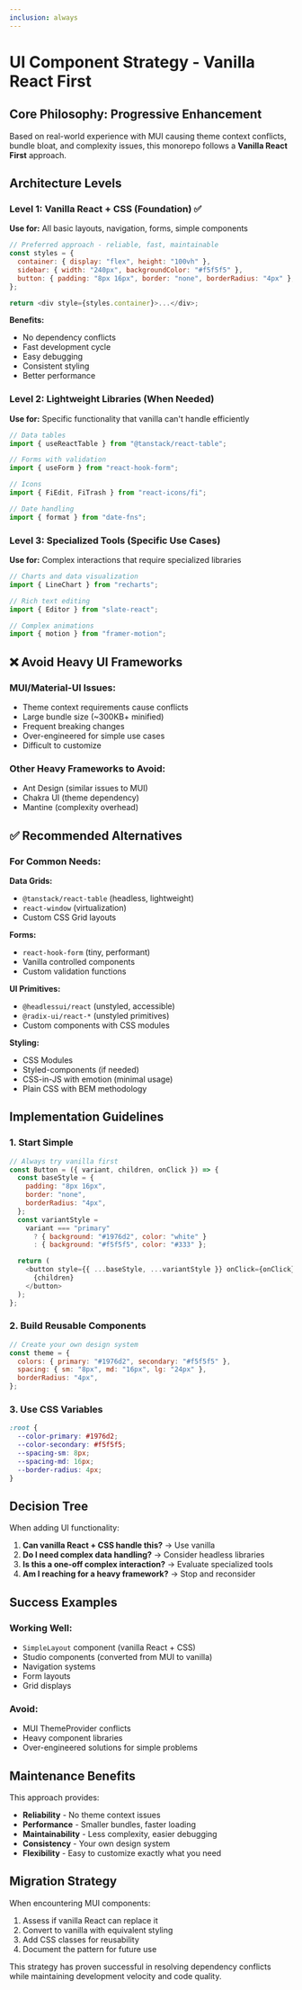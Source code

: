 ```yaml
---
inclusion: always
---
```


# UI Component Strategy - Vanilla React First

## Core Philosophy: Progressive Enhancement

Based on real-world experience with MUI causing theme context conflicts, bundle bloat, and complexity issues, this monorepo follows a **Vanilla React First** approach.

## Architecture Levels

### Level 1: Vanilla React + CSS (Foundation) ✅

**Use for:** All basic layouts, navigation, forms, simple components

```javascript
// Preferred approach - reliable, fast, maintainable
const styles = {
  container: { display: "flex", height: "100vh" },
  sidebar: { width: "240px", backgroundColor: "#f5f5f5" },
  button: { padding: "8px 16px", border: "none", borderRadius: "4px" },
};

return <div style={styles.container}>...</div>;
```

**Benefits:**

- No dependency conflicts
- Fast development cycle
- Easy debugging
- Consistent styling
- Better performance

### Level 2: Lightweight Libraries (When Needed)

**Use for:** Specific functionality that vanilla can't handle efficiently

```javascript
// Data tables
import { useReactTable } from "@tanstack/react-table";

// Forms with validation
import { useForm } from "react-hook-form";

// Icons
import { FiEdit, FiTrash } from "react-icons/fi";

// Date handling
import { format } from "date-fns";
```

### Level 3: Specialized Tools (Specific Use Cases)

**Use for:** Complex interactions that require specialized libraries

```javascript
// Charts and data visualization
import { LineChart } from "recharts";

// Rich text editing
import { Editor } from "slate-react";

// Complex animations
import { motion } from "framer-motion";
```

## ❌ Avoid Heavy UI Frameworks

### MUI/Material-UI Issues:

- Theme context requirements cause conflicts
- Large bundle size (~300KB+ minified)
- Frequent breaking changes
- Over-engineered for simple use cases
- Difficult to customize

### Other Heavy Frameworks to Avoid:

- Ant Design (similar issues to MUI)
- Chakra UI (theme dependency)
- Mantine (complexity overhead)

## ✅ Recommended Alternatives

### For Common Needs:

**Data Grids:**

- `@tanstack/react-table` (headless, lightweight)
- `react-window` (virtualization)
- Custom CSS Grid layouts

**Forms:**

- `react-hook-form` (tiny, performant)
- Vanilla controlled components
- Custom validation functions

**UI Primitives:**

- `@headlessui/react` (unstyled, accessible)
- `@radix-ui/react-*` (unstyled primitives)
- Custom components with CSS modules

**Styling:**

- CSS Modules
- Styled-components (if needed)
- CSS-in-JS with emotion (minimal usage)
- Plain CSS with BEM methodology

## Implementation Guidelines

### 1. Start Simple

```javascript
// Always try vanilla first
const Button = ({ variant, children, onClick }) => {
  const baseStyle = {
    padding: "8px 16px",
    border: "none",
    borderRadius: "4px",
  };
  const variantStyle =
    variant === "primary"
      ? { background: "#1976d2", color: "white" }
      : { background: "#f5f5f5", color: "#333" };

  return (
    <button style={{ ...baseStyle, ...variantStyle }} onClick={onClick}>
      {children}
    </button>
  );
};
```

### 2. Build Reusable Components

```javascript
// Create your own design system
const theme = {
  colors: { primary: "#1976d2", secondary: "#f5f5f5" },
  spacing: { sm: "8px", md: "16px", lg: "24px" },
  borderRadius: "4px",
};
```

### 3. Use CSS Variables

```css
:root {
  --color-primary: #1976d2;
  --color-secondary: #f5f5f5;
  --spacing-sm: 8px;
  --spacing-md: 16px;
  --border-radius: 4px;
}
```

## Decision Tree

When adding UI functionality:

1. **Can vanilla React + CSS handle this?** → Use vanilla
2. **Do I need complex data handling?** → Consider headless libraries
3. **Is this a one-off complex interaction?** → Evaluate specialized tools
4. **Am I reaching for a heavy framework?** → Stop and reconsider

## Success Examples

### Working Well:

- `SimpleLayout` component (vanilla React + CSS)
- Studio components (converted from MUI to vanilla)
- Navigation systems
- Form layouts
- Grid displays

### Avoid:

- MUI ThemeProvider conflicts
- Heavy component libraries
- Over-engineered solutions for simple problems

## Maintenance Benefits

This approach provides:

- **Reliability** - No theme context issues
- **Performance** - Smaller bundles, faster loading
- **Maintainability** - Less complexity, easier debugging
- **Consistency** - Your own design system
- **Flexibility** - Easy to customize exactly what you need

## Migration Strategy

When encountering MUI components:

1. Assess if vanilla React can replace it
2. Convert to vanilla with equivalent styling
3. Add CSS classes for reusability
4. Document the pattern for future use

This strategy has proven successful in resolving dependency conflicts while maintaining development velocity and code quality.
